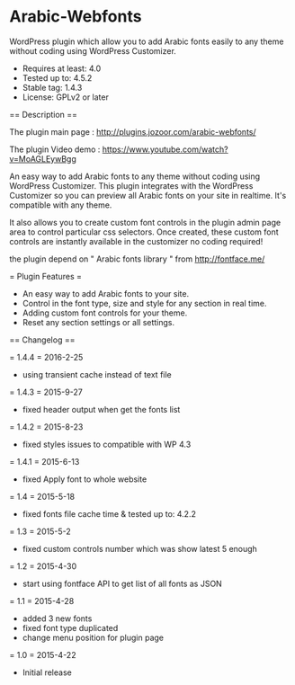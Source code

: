 # Arabic-Webfonts
WordPress plugin which allow you to add Arabic fonts easily to any theme without coding using WordPress Customizer.

* Requires at least: 4.0
* Tested up to: 4.5.2
* Stable tag: 1.4.3
* License: GPLv2 or later

== Description ==

The plugin main page : http://plugins.jozoor.com/arabic-webfonts/

The plugin Video demo : https://www.youtube.com/watch?v=MoAGLEywBgg

An easy way to add Arabic fonts to any theme without coding using WordPress Customizer. This plugin integrates with the WordPress Customizer so you can preview all Arabic fonts on your site in realtime. It's compatible with any theme. 

It also allows you to create custom font controls in the plugin admin page area to control particular css selectors. Once created, these custom font controls are instantly available in the customizer no coding required!

the plugin depend on " Arabic fonts library " from http://fontface.me/ 

= Plugin Features =
* An easy way to add Arabic fonts to your site.
* Control in the font type, size and style for any section in real time.
* Adding custom font controls for your theme.
* Reset any section settings or all settings.

== Changelog ==

= 1.4.4 = 2016-2-25
* using transient cache instead of text file

= 1.4.3 = 2015-9-27
* fixed header output when get the fonts list

= 1.4.2 = 2015-8-23
* fixed styles issues to compatible with WP 4.3
 
= 1.4.1 = 2015-6-13
* fixed Apply font to whole website

= 1.4 = 2015-5-18
* fixed fonts file cache time & tested up to: 4.2.2

= 1.3 = 2015-5-2
* fixed custom controls number which was show latest 5 enough

= 1.2 = 2015-4-30
* start using fontface API to get list of all fonts as JSON

= 1.1 = 2015-4-28
* added 3 new fonts
* fixed font type duplicated
* change menu position for plugin page

= 1.0 = 2015-4-22
* Initial release

